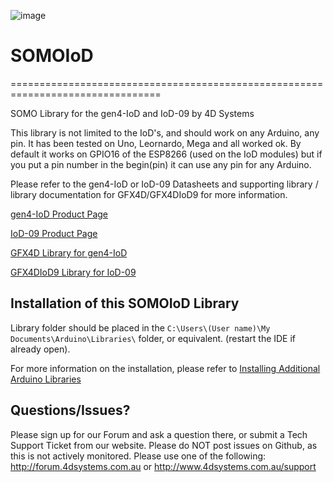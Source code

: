 ![image](http://www.4dsystems.com.au/downloads/4DLogo.png)

# SOMOIoD
================================================================================

SOMO Library for the gen4-IoD and IoD-09 by 4D Systems

This library is not limited to the IoD's, and should work on any Arduino, any pin. It has been tested on Uno, Leornardo, Mega and all worked ok. By default it works on GPIO16 of the ESP8266 (used on the IoD modules) but if you put a pin number in the begin(pin) it can use any pin for any Arduino.

Please refer to the gen4-IoD or IoD-09 Datasheets and supporting library / library documentation for GFX4D/GFX4DIoD9 for more information.

[gen4-IoD Product Page](http://www.4dsystems.com.au/product/gen4-IoD/)

[IoD-09 Product Page](http://www.4dsystems.com.au/product/IoD_09/)

[GFX4D Library for gen4-IoD](https://github.com/4dsystems/GFX4d)

[GFX4DIoD9 Library for IoD-09](https://github.com/4dsystems/GFX4DIoD9)

## Installation of this SOMOIoD Library

Library folder should be placed in the ```C:\Users\(User name)\My Documents\Arduino\Libraries\``` folder, or equivalent. (restart the IDE if already open).

For more information on the installation, please refer to [Installing Additional Arduino Libraries](http://arduino.cc/en/Guide/Libraries)

## Questions/Issues?

Please sign up for our Forum and ask a question there, or submit a Tech Support Ticket from our website.
Please do NOT post issues on Github, as this is not actively monitored. Please use one of the following:
http://forum.4dsystems.com.au or http://www.4dsystems.com.au/support

